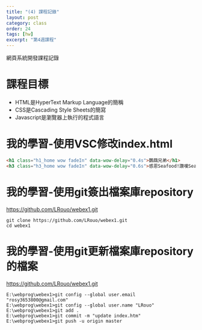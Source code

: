 ```yaml
---
title: "(4) 課程記錄"
layout: post
category: class
order: 24
tags: [hw]
excerpt: "第4週課程"
---
```

網頁系統開發課程記錄


# 課程目標
- HTML是HyperText Markup Language的簡稱
- CSS是Cascading Style Sheets的簡寫
- Javascript是瀏覽器上執行的程式語言

# 我的學習-使用VSC修改index.html
```html
<h1 class="h1_home wow fadeIn" data-wow-delay="0.4s">鸚鵡兄弟</h1>
<h3 class="h3_home wow fadeIn" data-wow-delay="0.6s">感恩Seafood!讚嘆Seafood!</h3>
```
# 我的學習-使用git簽出檔案庫repository
https://github.com/LRouo/webex1.git
```
git clone https://github.com/LRouo/webex1.git
cd webex1
```
# 我的學習-使用git更新檔案庫repository的檔案
https://github.com/LRouo/webex1.git
```
E:\webprog\webex1>git config --global user.email "rosy3653800@gmail.com"
E:\webprog\webex1>git config --global user.name "LRouo"
E:\webprog\webex1>git add .
E:\webprog\webex1>git commit -m "update index.htm"
E:\webprog\webex1>git push -u origin master
```

[1]: https://github.com/        "GitHub"
[2]: https://pages.github.com/  "GitHub Pages"
[3]: https://jekyllrb.com/      "Jekyll"
[4]: http://markdown.tw         "Markdown文件"
[5]: http://dillinger.io/       "Dillinger"
